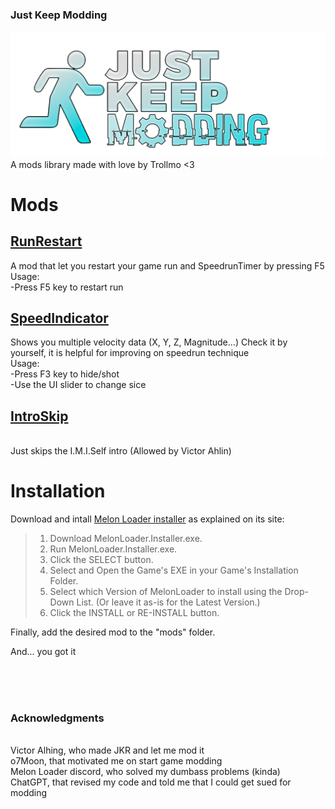 ### Just Keep Modding
![](https://github.com/Olmo-Gutierrez/JKModding/blob/main/Images/Just%20Keep%20Modding%20Logo.png)
A mods library made with love by Trollmo <3
# Mods
## [RunRestart](https://github.com/Olmo-Gutierrez/JKModding/blob/main/Mods/RunRestart.dll)
A mod that let you restart your game run and SpeedrunTimer by pressing F5
<br>Usage:
<br>-Press F5 key to restart run
## [SpeedIndicator](https://github.com/Olmo-Gutierrez/JKModding/blob/main/Mods/SpeedIndicator.dll)
Shows you multiple velocity data (X, Y, Z, Magnitude...) Check it by yourself, it is helpful for improving on speedrun technique
<br>Usage:
<br>-Press F3 key to hide/shot
<br>-Use the UI slider to change sice
## [IntroSkip](https://github.com/Olmo-Gutierrez/JKModding/blob/main/Mods/IntroSkip.dll)
<br>Just skips the I.M.I.Self intro (Allowed by Victor Ahlin)

# Installation
Download and intall [Melon Loader installer](https://melonwiki.xyz/#/README?id=automated-installation) as explained on its site:
>1. Download MelonLoader.Installer.exe.
>2. Run MelonLoader.Installer.exe.
>3. Click the SELECT button.
>4. Select and Open the Game's EXE in your Game's Installation Folder.
>5. Select which Version of MelonLoader to install using the Drop-Down List. (Or leave it as-is for the Latest Version.)
>6. Click the INSTALL or RE-INSTALL button.

Finally, add the desired mod to the "mods" folder.

And... you got it

<br><br><br>
### Acknowledgments
<br>Victor Alhing, who made JKR and let me mod it
<br>o7Moon, that motivated me on start game modding
<br>Melon Loader discord, who solved my dumbass problems (kinda)
<br>ChatGPT, that revised my code and told me that I could get sued for modding

